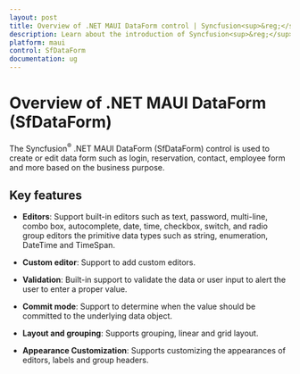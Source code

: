 ```yaml
---
layout: post
title: Overview of .NET MAUI DataForm control | Syncfusion<sup>&reg;</sup>
description: Learn about the introduction of Syncfusion<sup>&reg;</sup> .NET MAUI DataForm(SfDataForm) control in mobile and desktop applications from a single shared codebase.
platform: maui
control: SfDataForm
documentation: ug
---
```

 
# Overview of .NET MAUI DataForm (SfDataForm)

The Syncfusion<sup>&reg;</sup> .NET MAUI DataForm (SfDataForm) control is used to create or edit data form such as login, reservation, contact, employee form and more based on the business purpose. 

## Key features 

* **Editors**: Support built-in editors such as text, password, multi-line, combo box, autocomplete, date, time, checkbox, switch, and radio group editors the primitive data types such as string, enumeration, DateTime and TimeSpan.

* **Custom editor**: Support to add custom editors.

* **Validation**: Built-in support to validate the data or user input to alert the user to enter a proper value.

* **Commit mode**: Support to determine when the value should be committed to the underlying data object.

* **Layout and grouping**: Supports grouping, linear and grid layout.

* **Appearance Customization**: Supports customizing the appearances of editors, labels and group headers. 